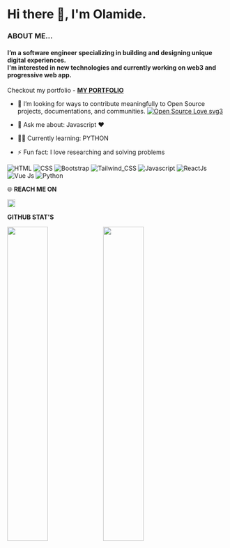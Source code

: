 # Hi there 👋, I'm Olamide.





<!-- ---

![Brand](firstCover.jpg)

--- -->

<h3>ABOUT ME...</h3> 
<p align='center'>
<h4> I’m a software engineer specializing in building and designing unique digital experiences.<br/>
I'm interested in new technologies and currently working on web3 and progressive web app.</h4> 

 Checkout my portfolio - **[MY PORTFOLIO](https://olamideo.com/)** 

- 👯 I’m looking for ways to contribute meaningfully to Open Source projects, documentations, and communities. [![Open Source Love svg3](https://badges.frapsoft.com/os/v3/open-source.svg?v=103)](https://github.com/ellerbrock/open-source-badges/)

- 💬 Ask me about: Javascript ❤️ 
-  👩‍💻 Currently learning: PYTHON
- ⚡ Fun fact: I love researching and solving problems


![HTML](https://img.shields.io/badge/html%20-%23E34F26.svg?&style=for-the-badge&logo=html5&logoColor=white)
![CSS](https://img.shields.io/badge/css%20-%231572B6.svg?&style=for-the-badge&logo=css3&logoColor=white)
![Bootstrap](https://img.shields.io/badge/-Bootstrap-blue?style=for-the-badge&logo=bootstrap)
![Tailwind_CSS](https://img.shields.io/badge/Tailwind_CSS-38B2AC?style=for-the-badge&logo=tailwind-css&logoColor=white)
![Javascript](https://img.shields.io/badge/-Javascript-ffb400?style=for-the-badge&logo=javascript&logoColor=ffff3f)
![ReactJs](https://img.shields.io/badge/-React-blue?style=for-the-badge&logo=react)
![Vue Js](https://img.shields.io/badge/Vue-41b883?style=for-the-badge&logo=vue.js&logoColor=white)
![Python](https://img.shields.io/badge/Python-blue?style=for-the-badge&logo=python&logoColor=blue)



 🌐 **REACH ME ON**

<a href='https://www.linkedin.com/in/devmide1/'><img alt="linkedin" src="https://raw.githubusercontent.com/rahul-jha98/rahul-jha98/561d474902b59c7429ec22bb73e225696c27b202/assets/linkedin.svg" height='18px'/></a>


</p>


**GITHUB STAT'S**




<div>
<img align="left" width="43%" src="https://github-readme-stats.vercel.app/api?username=olamideo1102&show_icons=true&theme=radical">
<img align="left" width="43%" src="https://github-readme-stats.vercel.app/api/top-langs/?username=olamideo1102">
</div>




  

